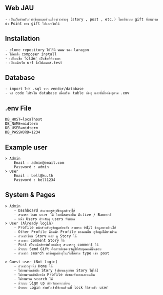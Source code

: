 <!-- # php-starter
> Simple PHP Framework

## Installation
หลังจาก clone project แล้ว ให้ใช้คำสั่งต่อไปนี้
```bash
cd php-starter
composer install
cp .env.example .env
```
จากนั้นเปลี่ยน document root มาที่ directory `public/`

## Dependencies 
* doctrine/inflector 1.3
    * The Doctrine Inflector has static methods for inflecting text. The features include pluralization, singularization, converting between camelCase and under_score and capitalizing words.
    * [Document](https://www.doctrine-project.org/projects/doctrine-inflector/en/1.3/index.html)
* vlucas/phpdotenv 3.4
    * Loads environment variables from `.env` to `getenv()`, `$_ENV` and `$_SERVER` automagically.
    * [Github](https://github.com/vlucas/phpdotenv)
* league/plates 3.3
    * Native PHP Template System
    * [platesphp.com](https://platesphp.com/)
    * folder `resources/views/`

## `.env` file  
```dotenv
DB_HOST=localhost
DB_NAME=your-database-name
DB_USER=your-db-username
DB_PASSWORD=your-secret
```

## Change document root to directory `public/`
* apache virtual host
```apacheconfig
<VirtualHost *:80> 
    DocumentRoot "/part/to/php-starter/public/"
    ServerName php-starter.test
    ServerAlias *.php-starter.test
    <Directory "/part/to/php-starter/public/">
        AllowOverride All
        Require all granted
    </Directory>
</VirtualHost>
```

## Request URI
`host:port/{controllerName}/{methodName}/params...?query=...`

## Directory Structure
* `config/`  เก็บ configuration file ที่ใช้กำหนดค่าต่าง ๆ ในโปรเจค โดยมีไฟล์ดังนี้
  * `app.php` กำหนด default controller/method และ title
    > default controller จะถูกเรียก เมื่อไม่ระบุ controller ใน Request URI
    >
    > default method จะถูกเรียก เมื่อไม่ระบุ method ใน Request URI
  * `database.php` กำหนดค่าที่ใช้เชื่อมต่อกับฐานข้อมูล
* `public/` กำหนดให้เป็น document root ของ project 
  > เมื่อมีการ request จาก client แล้ว จะเริ่มหา resource จาก directory public/ ก่อน
  >
  > หากไม่พบ จะเปลี่ยน URI เป็นรูปแบบ `/{controllerName}/{methodName}/params...?query=...` 
  >
  > ดังนั้น Static Files ต่าง ๆ เช่น CSS, JS, Images ให้นำมาไว้ที่ `public/` 
* `resources/` เก็บไฟล์ที่ต้องมีการประมวลผลก่อน เช่น sass, plates
  * `views` เก็บไฟล์ plates [platesphp.com](https://platesphp.com/)
* `src/` เป็น application source root เก็บ PHP Classes
  (namespace `App`)
  * `Controllers` เก็บ Controller Classes ของโปรเจค (namespace `App\Controllers`)
  * `Framework` (namespace `App\Framework`) เก็บคลาสที่เขียนไว้ให้แล้ว ได้แก่ 
    * คลาสเกี่ยวกับการเชื่อมต่อฐานข้อมูล (`App\Framework\Connection`) 
    * คลาสอรรถประโยชน์ (`App\Framework\Utilities`)
  * `Models` เก็บ Model Classes ที่เป็น ORM ของตารางในฐานข้อมูล (namespace `App\Models`) -->



## Web JAU
    - เป็นเว็บสำหรับการเขียนและอ่านเรื่องราวต่างๆ (story , post , etc.) โดยมีระบบ gift ที่สามารถนำ Point ของ gift ไปแลกเงินได้

## Installation
    - clone repository ไปไว้ที่ www ของ laragon
    - ใช้คำสั่ง composer install
    - เปลี่ยนชื่อ folder เป็นชื่อที่ต้องการ 
    - เปิดหน้าเว็บ url ชื่อโฟลเดอร์.test

## Database
    - import ไฟล์ .sql จาก vendor/database
    - นำ code ไปรันใน database เพื่อสร้าง table ต่างๆ และตั้งชื่อต่างๆตาม .env

## .env File
    DB_HOST=localhost
    DB_NAME=midterm
    DB_USER=midterm 
    DB_PASSWORD=1234

## Example user
    > Admin
        Email : admin@email.com
        Password : admin
    > User
        Email : bell@ku.th
        Password : bell1234

## System & Pages
    > Admin
        - Dashboard สามารถดูสรุปข้อมูลต่างๆได้
        - สามารถ ban user ได้ โดยมีสถานะขึ้น Active / Banned
        - หน้า Users สำหรับดู users ทั้งหมด
    > User (Already login)
        - Profile หน้าสำหรับดูข้อมูลส่วนตัว สามารถ edit ข้อมูลบางส่วนได้
        - Other Profile คือหน้า Profile ของคนอื่น ดูข้อมูลได้บางส่วน
        - สามารเขียน Story และ ดู Story ได้
        - สามารถ comment Story ได้
        - Post เป็นหน้าสำหรับโพสต่างๆ สามารถดู comment ได้
        - มีระบบ Send Gift คือการส่งของขวัญให้กับบุคคลที่ชื่นชอบ
        - สามารถ search หาข้อมูลต่างๆในเว็บได้ตาม type เช่น post 

    > Guest user (Not login)
        - สามารถดูหน้า Home ได้
        - ไม่สามารถเข้าถึง Story (เขียนและอ่าน Story ไม่ได้)
        - ไม่สามารถเข้าถึงหน้า Profile ทั้งของตัวเองและคนอื่น
        - ไม่สามารถ search ได้
        - มีระบบ Sign up สำหรับลงทะเบียน
        - มีระบบ Login สำหรับเข้าใช้งานส่วนที่ lock ไว้สำหรับ user



